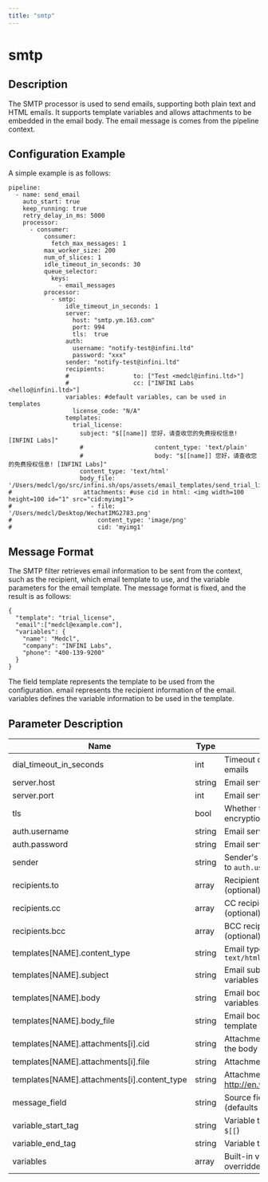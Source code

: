```yaml
---
title: "smtp"
---
```


# smtp

## Description

The SMTP processor is used to send emails, supporting both plain text and HTML emails. It supports template variables and allows attachments to be embedded in the email body. The email message is comes from the pipeline context.

## Configuration Example

A simple example is as follows:

```
pipeline:
  - name: send_email
    auto_start: true
    keep_running: true
    retry_delay_in_ms: 5000
    processor:
      - consumer:
          consumer:
            fetch_max_messages: 1
          max_worker_size: 200
          num_of_slices: 1
          idle_timeout_in_seconds: 30
          queue_selector:
            keys:
              - email_messages
          processor:
            - smtp:
                idle_timeout_in_seconds: 1
                server:
                  host: "smtp.ym.163.com"
                  port: 994
                  tls:  true
                auth:
                  username: "notify-test@infini.ltd"
                  password: "xxx"
                sender: "notify-test@infini.ltd"
                recipients:
                #                  to: ["Test <medcl@infini.ltd>"]
                #                  cc: ["INFINI Labs <hello@infini.ltd>"]
                variables: #default variables, can be used in templates
                  license_code: "N/A"
                templates:
                  trial_license:
                    subject: "$[[name]] 您好，请查收您的免费授权信息! [INFINI Labs]"
                    #                    content_type: 'text/plain'
                    #                    body: "$[[name]] 您好，请查收您的免费授权信息! [INFINI Labs]"
                    content_type: 'text/html'
                    body_file: '/Users/medcl/go/src/infini.sh/ops/assets/email_templates/send_trial_license.html'
#                    attachments: #use cid in html: <img width=100 height=100 id="1" src="cid:myimg1">
#                      - file: '/Users/medcl/Desktop/WechatIMG2783.png'
#                        content_type: 'image/png'
#                        cid: 'myimg1'
```


## Message Format

The SMTP filter retrieves email information to be sent from the context, such as the recipient, which email template to use, and the variable parameters for the email template. The message format is fixed, and the result is as follows:

```
{
  "template": "trial_license",
  "email":["medcl@example.com"],
  "variables": {
    "name": "Medcl",
    "company": "INFINI Labs",
    "phone": "400-139-9200"
  }
}
```

The field template represents the template to be used from the configuration. email represents the recipient information of the email. variables defines the variable information to be used in the template.


## Parameter Description

| Name                       | Type   | Description                                            |
| -------------------------- | ------ | ------------------------------------------------------ |
| dial_timeout_in_seconds    | int    | Timeout duration for sending emails                    |
| server.host                | string | Email server address                                   |
| server.port                | int    | Email server port                                      |
| tls                        | bool   | Whether to enable TLS encryption for transmission      |
| auth.username              | string | Email server access username                           |
| auth.password              | string | Email server access password                           |
| sender                     | string | Sender's email address (defaults to `auth.username`)    |
| recipients.to              | array  | Recipients' email addresses (optional)                 |
| recipients.cc              | array  | CC recipients' email addresses (optional)              |
| recipients.bcc             | array  | BCC recipients' email addresses (optional)             |
| templates[NAME].content_type | string | Email type, either `text/plain` or `text/html`         |
| templates[NAME].subject     | string | Email subject, supports template variables             |
| templates[NAME].body        | string | Email body, supports template variables                |
| templates[NAME].body_file   | string | Email body from a file, supports template variables    |
| templates[NAME].attachments[i].cid            | string | Attachment CID for referencing in the body             |
| templates[NAME].attachments[i].file           | string | Attachment file path                                  |
| templates[NAME].attachments[i].content_type   | string | Attachment file type, see: http://en.wikipedia.org/wiki/MIME |
| message_field              | string | Source field for variables (defaults to `message_field`) |
| variable_start_tag         | string | Variable tag prefix (defaults to `$[[`)                |
| variable_end_tag           | string | Variable tag suffix (defaults to `]]`)                 |
| variables                  | array  | Built-in variables that can be overridden by context variables |      |

